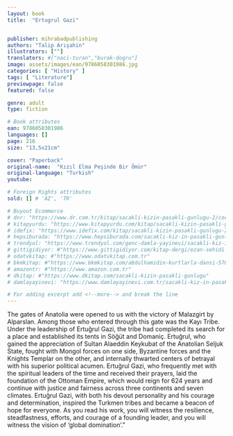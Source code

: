 ```yaml
---
layout: book
title:  "Ertugrul Gazi"


publisher: mihrabadpublishing
authors: "Talip Arışahin"
illustrators: [""]
translators: #["naci-turan","burak-dogru"]
image: assets/images/ean/9786058301986.jpg
categories: [ "History" ]
tags: [ "Literature"]
previewpage: false
featured: false

genre: adult
type: fiction

# Book attributes
ean: 9786058301986
languages: []
page: 216
size: "13,5x21cm"

cover: "Paperback"
original-name:  "Kızıl Elma Peşinde Bir Ömür"
original-language: "Turkish"
youtube:

# Foreign Rights attributes
sold: [] # 'AZ', 'TR'

# Buyout Ecommerce
# dnr: "https://www.dr.com.tr/kitap/sacakli-kizin-pasakli-gunlugu-2/cocuk-ve-genclik/genclik-10-yas/roman-oyku/urunno=0001893059001"
# kitapyurdu: "https://www.kitapyurdu.com/kitap/sacakli-kizin-pasakli-gunlugu-2-/560122.html&filter_name=Sa%C3%A7akl%C4%B1+K%C4%B1z%27%C4%B1n+Pasakl%C4%B1+G%C3%BCnl%C3%BC%C4%9F%C3%BC+2"
# idefix: "https://www.idefix.com/kitap/sacakli-kizin-pasakli-gunlugu-2/cocuk-ve-genclik/genclik-10-yas/roman-oyku/urunno=0001893059001"
# hepsiburada: "https://www.hepsiburada.com/sacakli-kiz-in-pasakli-gunlugu-2-damla-yayinevi-p-HBV000012ER86"
# trendyol: "https://www.trendyol.com/genc-damla-yayinevi/sacakli-kiz-in-pasakli-gunlugu-2-p-54825777"
# gittigidiyor: #"https://www.gittigidiyor.com/kitap-dergi/ezan-sehidi-adnan-menderes_pdp_732728793"
# odatvkitap: #"https://www.odatvkitap.com.tr"
# bkmkitap: #"https://www.bkmkitap.com/abdulhamidin-kurtlarla-dansi-578226"
# amazontr: #"https://www.amazon.com.tr"
# dkitap: #"https://www.dkitap.com/sacakli-kizin-pasakli-gunlugu"
# damlayayinevi: "https://www.damlayayinevi.com.tr/sacakli-kiz-in-pasakli-gunlugu-2-bu-iste-bi-terslik-var"

# For adding excerpt add <!--more--> and break the line
---
```

The gates of Anatolia were opened to us with
the victory of Malazgirt by Alparslan. Among those
who entered through this gate was the Kayı Tribe.
Under the leadership of Ertuğrul Gazi, the tribe
had completed its search for a place and established its tents in Söğüt and Domaniç. Ertuğrul,
who gained the appreciation of Sultan Alaeddin
Keykubat of the Anatolian Seljuk State, fought with
Mongol forces on one side, Byzantine forces and
the Knights Templar on the other, and internally
thwarted centers of betrayal with his superior political acumen. Ertuğrul Gazi, who frequently met with
the spiritual leaders of the time and received their
prayers, laid the foundation of the Ottoman Empire,
which would reign for 624 years and continue with
justice and fairness across three continents and
seven climates. Ertuğrul Gazi, with both his devout
personality and his courage and determination, inspired the Turkmen tribes and became a beacon of
hope for everyone. As you read his work, you will
witness the resilience, steadfastness, efforts, and
courage of a founding leader, and you will witness
the vision of ‘global domination’.”
<!--more--> 

